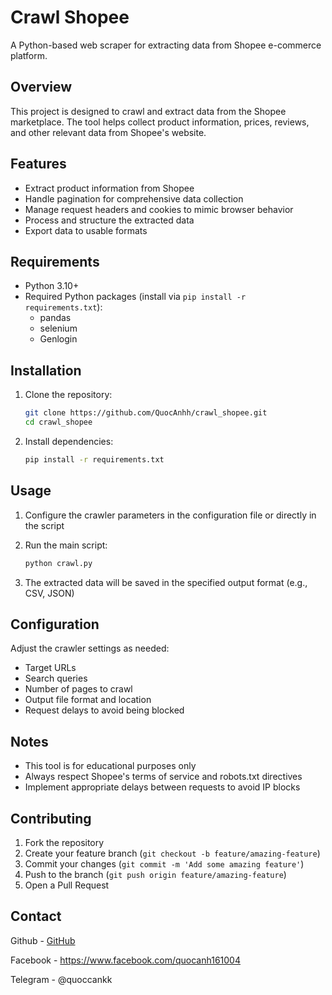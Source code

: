 # Crawl Shopee

A Python-based web scraper for extracting data from Shopee e-commerce platform.

## Overview

This project is designed to crawl and extract data from the Shopee marketplace. The tool helps collect product information, prices, reviews, and other relevant data from Shopee's website.

## Features

- Extract product information from Shopee
- Handle pagination for comprehensive data collection
- Manage request headers and cookies to mimic browser behavior
- Process and structure the extracted data
- Export data to usable formats

## Requirements

- Python 3.10+
- Required Python packages (install via `pip install -r requirements.txt`):
  - pandas
  - selenium
  - Genlogin

## Installation

1. Clone the repository:
   ```bash
   git clone https://github.com/QuocAnhh/crawl_shopee.git
   cd crawl_shopee
   ```

2. Install dependencies:
   ```bash
   pip install -r requirements.txt
   ```

## Usage

1. Configure the crawler parameters in the configuration file or directly in the script
2. Run the main script:
   ```bash
   python crawl.py
   ```

3. The extracted data will be saved in the specified output format (e.g., CSV, JSON)

## Configuration

Adjust the crawler settings as needed:
- Target URLs
- Search queries
- Number of pages to crawl
- Output file format and location
- Request delays to avoid being blocked

## Notes

- This tool is for educational purposes only
- Always respect Shopee's terms of service and robots.txt directives
- Implement appropriate delays between requests to avoid IP blocks

## Contributing

1. Fork the repository
2. Create your feature branch (`git checkout -b feature/amazing-feature`)
3. Commit your changes (`git commit -m 'Add some amazing feature'`)
4. Push to the branch (`git push origin feature/amazing-feature`)
5. Open a Pull Request

## Contact

Github - [GitHub](https://github.com/QuocAnhh)

Facebook - https://www.facebook.com/quocanh161004

Telegram - @quoccankk
